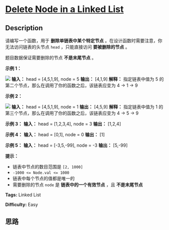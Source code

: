 # [Delete Node in a Linked List][title]

## Description

请编写一个函数，用于 **删除单链表中某个特定节点** 。在设计函数时需要注意，你无法访问链表的头节点 `head` ，只能直接访问 **要被删除的节点**
。

题目数据保证需要删除的节点 **不是末尾节点** 。



**示例 1：**

![](https://assets.leetcode.com/uploads/2020/09/01/node1.jpg)
            **输入：** head = [4,5,1,9], node = 5    **输出：** [4,1,9]    **解释：** 指定链表中值为 5 的第二个节点，那么在调用了你的函数之后，该链表应变为 4 -> 1 -> 9    

**示例 2：**

![](https://assets.leetcode.com/uploads/2020/09/01/node2.jpg)
            **输入：** head = [4,5,1,9], node = 1    **输出：** [4,5,9]    **解释：** 指定链表中值为 1 的第三个节点，那么在调用了你的函数之后，该链表应变为 4 -> 5 -> 9

**示例 3：**
            **输入：** head = [1,2,3,4], node = 3    **输出：** [1,2,4]    

**示例 4：**
            **输入：** head = [0,1], node = 0    **输出：** [1]    

**示例 5：**
            **输入：** head = [-3,5,-99], node = -3    **输出：** [5,-99]    



**提示：**

  * 链表中节点的数目范围是 `[2, 1000]`
  * `-1000 <= Node.val <= 1000`
  * 链表中每个节点的值都是唯一的
  * 需要删除的节点 `node` 是 **链表中的一个有效节点** ，且 **不是末尾节点**


**Tags:** Linked List

**Difficulty:** Easy

## 思路

[title]: https://leetcode-cn.com/problems/delete-node-in-a-linked-list
